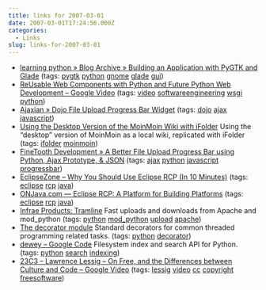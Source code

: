 ```yaml
---
title: links for 2007-03-01
date: 2007-03-01T17:24:56.000Z
categories:
  - Links
slug: links-for-2007-03-01
---
```

<ul class="simple">
  <li>
    <a class="reference external" href="http://www.learningpython.com/2006/05/30/building-an-application-with-pygtk-and-glade/">learning python » Blog Archive » Building an Application with PyGTK and Glade</a> (tags: <a class="reference external" href="http://del.icio.us/nathanyergler/pygtk">pygtk</a> <a class="reference external" href="http://del.icio.us/nathanyergler/python">python</a> <a class="reference external" href="http://del.icio.us/nathanyergler/gnome">gnome</a> <a class="reference external" href="http://del.icio.us/nathanyergler/glade">glade</a> <a class="reference external" href="http://del.icio.us/nathanyergler/gui">gui</a>)
  </li>
  <li>
    <a class="reference external" href="http://video.google.com/videoplay?docid=-872784530622495809">ReUsable Web Components with Python and Future Python Web Development – Google Video</a> (tags: <a class="reference external" href="http://del.icio.us/nathanyergler/video">video</a> <a class="reference external" href="http://del.icio.us/nathanyergler/softwareengineering">softwareengineering</a> <a class="reference external" href="http://del.icio.us/nathanyergler/wsgi">wsgi</a> <a class="reference external" href="http://del.icio.us/nathanyergler/python">python</a>)
  </li>
  <li>
    <a class="reference external" href="http://ajaxian.com/archives/dojo-file-upload-progress-bar-widget">Ajaxian » Dojo File Upload Progress Bar Widget</a> (tags: <a class="reference external" href="http://del.icio.us/nathanyergler/dojo">dojo</a> <a class="reference external" href="http://del.icio.us/nathanyergler/ajax">ajax</a> <a class="reference external" href="http://del.icio.us/nathanyergler/javascript">javascript</a>)
  </li>
  <li>
    <a class="reference external" href="http://www.novell.com/coolsolutions/tip/18291.html">Using the Desktop Version of the MoinMoin Wiki with iFolder</a> Using the “desktop” version of MoinMoin as a local wiki, replicated with iFolder (tags: <a class="reference external" href="http://del.icio.us/nathanyergler/ifolder">ifolder</a> <a class="reference external" href="http://del.icio.us/nathanyergler/moinmoin">moinmoin</a>)
  </li>
  <li>
    <a class="reference external" href="http://development.finetooth.com/?p=11">FineTooth Development » A Better File Upload Progress Bar using Python, Ajax Prototype, <span class="amp">&</span> <span class="caps">JSON</span></a> (tags: <a class="reference external" href="http://del.icio.us/nathanyergler/ajax">ajax</a> <a class="reference external" href="http://del.icio.us/nathanyergler/python">python</a> <a class="reference external" href="http://del.icio.us/nathanyergler/javascript">javascript</a> <a class="reference external" href="http://del.icio.us/nathanyergler/progressbar">progressbar</a>)
  </li>
  <li>
    <a class="reference external" href="http://www.eclipsezone.com/eps/10minute-rcp/">EclipseZone – Why You Should Use Eclipse <span class="caps">RCP</span> (In 10 Minutes)</a> (tags: <a class="reference external" href="http://del.icio.us/nathanyergler/eclipse">eclipse</a> <a class="reference external" href="http://del.icio.us/nathanyergler/rcp">rcp</a> <a class="reference external" href="http://del.icio.us/nathanyergler/java">java</a>)
  </li>
  <li>
    <a class="reference external" href="http://www.onjava.com/pub/a/onjava/2006/08/23/eclipse-rich-client-platform.html">ONJava.com — Eclipse <span class="caps">RCP</span>: A Platform for Building Platforms</a> (tags: <a class="reference external" href="http://del.icio.us/nathanyergler/eclipse">eclipse</a> <a class="reference external" href="http://del.icio.us/nathanyergler/rcp">rcp</a> <a class="reference external" href="http://del.icio.us/nathanyergler/java">java</a>)
  </li>
  <li>
    <a class="reference external" href="http://www.infrae.com/products/tramline">Infrae Products: Tramline</a> Fast uploads and downloads from Apache and mod_python (tags: <a class="reference external" href="http://del.icio.us/nathanyergler/python">python</a> <a class="reference external" href="http://del.icio.us/nathanyergler/mod_python">mod_python</a> <a class="reference external" href="http://del.icio.us/nathanyergler/upload">upload</a> <a class="reference external" href="http://del.icio.us/nathanyergler/apache">apache</a>)
  </li>
  <li>
    <a class="reference external" href="http://www.phyast.pitt.edu/~micheles/python/documentation.html">The decorator module</a> Standard decorators for common threaded programming related tasks. (tags: <a class="reference external" href="http://del.icio.us/nathanyergler/python">python</a> <a class="reference external" href="http://del.icio.us/nathanyergler/decorator">decorator</a>)
  </li>
  <li>
    <a class="reference external" href="http://code.google.com/p/dewey/">dewey – Google Code</a> Filesystem index and search <span class="caps">API</span> for Python. (tags: <a class="reference external" href="http://del.icio.us/nathanyergler/python">python</a> <a class="reference external" href="http://del.icio.us/nathanyergler/search">search</a> <a class="reference external" href="http://del.icio.us/nathanyergler/indexing">indexing</a>)
  </li>
  <li>
    <a class="reference external" href="http://video.google.com/videoplay?docid=7661663613180520595&q=23c3">23C3 – Lawrence Lessig – On Free, and the Differences between Culture and Code – Google Video</a> (tags: <a class="reference external" href="http://del.icio.us/nathanyergler/lessig">lessig</a> <a class="reference external" href="http://del.icio.us/nathanyergler/video">video</a> <a class="reference external" href="http://del.icio.us/nathanyergler/cc">cc</a> <a class="reference external" href="http://del.icio.us/nathanyergler/copyright">copyright</a> <a class="reference external" href="http://del.icio.us/nathanyergler/freesoftware">freesoftware</a>)
  </li>
</ul>


